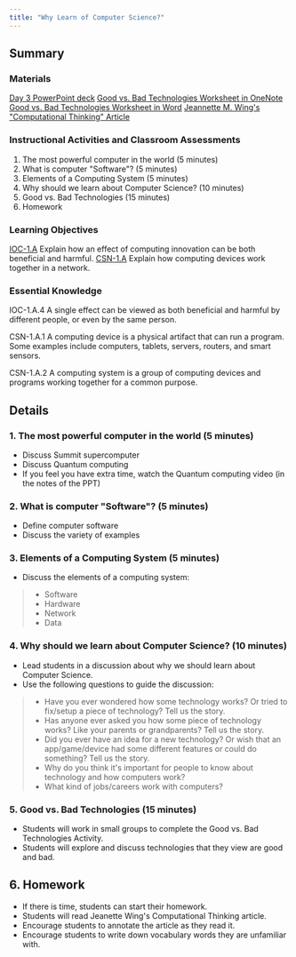 ```yaml
---
title: "Why Learn of Computer Science?"
---
```


## Summary

### Materials

[Day 3 PowerPoint deck](#)
[Good vs. Bad Technologies Worksheet in OneNote](#)
[Good vs. Bad Technologies Worksheet in Word](#)
[Jeannette M. Wing's "Computational Thinking" Article](#)

### Instructional Activities and Classroom Assessments

1. The most powerful computer in the world (5 minutes)
2. What is computer "Software"? (5 minutes)
3. Elements of a Computing System (5 minutes)
4. Why should we learn about Computer Science? (10 minutes)
5. Good vs. Bad Technologies (15 minutes)
6. Homework

### Learning Objectives

[IOC-1.A](https://apcentral.collegeboard.org/pdf/ap-computer-science-principles-course-and-exam-description.pdf?course=ap-computer-science-principles#page=121) Explain how an effect of computing innovation can be both beneficial and harmful.
[CSN-1.A](https://apcentral.collegeboard.org/pdf/ap-computer-science-principles-course-and-exam-description.pdf?course=ap-computer-science-principles#page=109) Explain how computing devices work together in a network.

### Essential Knowledge

IOC-1.A.4 A single effect can be viewed as both beneficial and harmful by different people, or even by the same person.

CSN-1.A.1 A computing device is a physical artifact that can run a program. Some examples include computers, tablets, servers, routers, and smart sensors.

CSN-1.A.2 A computing system is a group of computing devices and programs working together for a common purpose.

## Details

### 1. The most powerful computer in the world (5 minutes)

* Discuss Summit supercomputer
* Discuss Quantum computing
* If you feel you have extra time, watch the Quantum computing video (in the notes of the PPT)

### 2. What is computer "Software"? (5 minutes)

* Define computer software
* Discuss the variety of examples

### 3. Elements of a Computing System (5 minutes)

* Discuss the elements of a computing system:
>* Software
>* Hardware
>* Network
>* Data

### 4. Why should we learn about Computer Science? (10 minutes)

* Lead students in a discussion about why we should learn about Computer Science.
* Use the following questions to guide the discussion:
>* Have you ever wondered how some technology works? Or tried to fix/setup a piece of technology? Tell us the story.
>* Has anyone ever asked you how some piece of technology works? Like your parents or grandparents? Tell us the story.
>* Did you ever have an idea for a new technology? Or wish that an app/game/device had some different features or could do something? Tell us the story.
>* Why do you think it's important for people to know about technology and how computers work? 
>* What kind of jobs/careers work with computers?

### 5. Good vs. Bad Technologies (15 minutes) 

* Students will work in small groups to complete the Good vs. Bad Technologies Activity.
* Students will explore and discuss technologies that they view are good and bad.

## 6. Homework 

* If there is time, students can start their homework.
* Students will read Jeanette Wing's Computational Thinking article.
* Encourage students to annotate the article as they read it.
* Encourage students to write down vocabulary words they are unfamiliar with.

